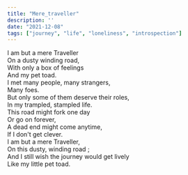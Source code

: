 ```yaml
---
title: "Mere_traveller"
description: ''
date: "2021-12-08"
tags: ["journey", "life", "loneliness", "introspection"]
---
```

I am but a mere Traveller     
On a dusty winding road,     
With only a box of feelings     
And my pet toad.     
I met many people, many strangers,     
Many foes.     
But only some of them deserve their roles,     
In my trampled, stampled life.     
This road might fork one day     
Or go on forever,     
A dead end might come anytime,     
If I don't get clever.     
I am but a mere Traveller,     
On this dusty, winding road ;     
And I still wish the journey would get lively     
Like my little pet toad.     
     
     
